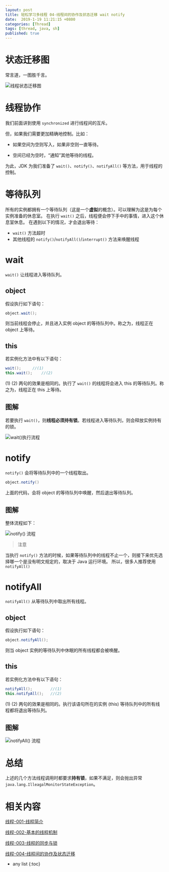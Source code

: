 ```yaml
---
layout: post
title: 轻松学习多线程 04-线程间的协作及状态迁移 wait notify 
date:  2019-1-19 11:21:15 +0800
categories: [Thread]
tags: [thread, java, sh]
published: true
---
```


# 状态迁移图

常言道，一图胜千言。

![线程状态迁移图](https://imgconvert.csdnimg.cn/aHR0cDovL2ltZy5ibG9nLmNzZG4ubmV0LzIwMTgwMjI2MTQ0ODI3MzUw?x-oss-process=image/format,png)

# 线程协作

我们前面讲到使用 `synchronized` 进行线程间的互斥。

但，如果我们需要更加精确地控制。比如：

- 如果空间为空则写入，如果非空则一直等待。

- 空间已经为空时，“通知”其他等待的线程。

为此，JDK 为我们准备了 `wait()`、`notify()`、`notifyAll()` 等方法，用于线程的控制。

# 等待队列

所有的实例都拥有一个等待队列（这是一个**虚拟**的概念）。可以理解为这是为每个实例准备的休息室。
在执行 `wait()` 之后，线程便会停下手中的事情，进入这个休息室休息。
在遇到以下的情况，才会退出等待：

- `wait()` 方法超时
- 其他线程的 `notify()`/`notifyAll()`/`interrupt()` 方法来唤醒线程

# wait 

`wait()` 让线程进入等待队列。

## object

假设执行如下语句：

```java
object.wait();
```

则当前线程会停止，并且进入实例 object 的等待队列中。称之为，线程正在 object 上等待。

## this

若实例化方法中有以下语句：

```java
wait();		//(1)
this.wait();	//(2)
```

(1) (2) 两句的效果是相同的。执行了 `wait()` 的线程将会进入 this 的等待队列。称之为，线程正在 this 上等待。

## 图解

若要执行  `wait()`，则**线程必须持有锁**。若线程进入等待队列，则会释放实例持有的锁。

![wait()执行流程](https://imgconvert.csdnimg.cn/aHR0cDovL2ltZy5ibG9nLmNzZG4ubmV0LzIwMTgwMjI2MTUyNjMxNTk5?x-oss-process=image/format,png)

# notify

`notify()` 会将等待队列中的一个线程取出。

```java
object.notify()
```
上面的代码，会将 object 的等待队列中唤醒，然后退出等待队列。

## 图解

整体流程如下：

![notify() 流程](https://imgconvert.csdnimg.cn/aHR0cDovL2ltZy5ibG9nLmNzZG4ubmV0LzIwMTgwMjI2MTYyMjMyMzQ3?x-oss-process=image/format,png)

> 注意

当执行 `notify()` 方法的时候，如果等待队列中的线程不止一个，则接下来优先选择哪一个是没有明文规定的，取决于 Java 运行环境。
所以，很多人推荐使用 `notifyAll()`

# notifyAll

`notifyAll()` 从等待队列中取出所有线程。

## object

假设执行如下语句：

```java
object.notifyAll();
```

则当 object 实例的等待队列中休眠的所有线程都会被唤醒。

## this

若实例化方法中有以下语句：

```java
notifyAll();		//(1)
this.notifyAll();	//(2)
```

(1) (2) 两句的效果是相同的。执行该语句所在的实例 (this) 等待队列中的所有线程都将退出等待队列。

## 图解

![notifyAll() 流程](https://imgconvert.csdnimg.cn/aHR0cDovL2ltZy5ibG9nLmNzZG4ubmV0LzIwMTgwMjI2MTYzNDA4OTIz?x-oss-process=image/format,png)

# 总结

上述的几个方法线程调用时都要求**持有锁**，如果不满足，则会抛出异常 `java.lang.IlleagalMonitorStateException`。

# 相关内容

[线程-001-线程简介](http://blog.csdn.net/ryo1060732496/article/details/51151809)

[线程-002-基本的线程机制](http://blog.csdn.net/ryo1060732496/article/details/51154746)

[线程-003-线程的同步与锁](http://blog.csdn.net/ryo1060732496/article/details/51184874)

[线程-004-线程间的协作及状态迁移](http://blog.csdn.net/ryo1060732496/article/details/79377105)

* any list
{:toc}